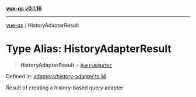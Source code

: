 [**vue-qs v0.1.16**](../README.md)

***

[vue-qs](../README.md) / HistoryAdapterResult

# Type Alias: HistoryAdapterResult

> **HistoryAdapterResult** = [`QueryAdapter`](QueryAdapter.md)

Defined in: [adapters/history-adapter.ts:14](https://github.com/iamsomraj/vue-qs/blob/e1f88d67026c08e56605a693106ef6b717bd39ad/src/adapters/history-adapter.ts#L14)

Result of creating a history-based query adapter
